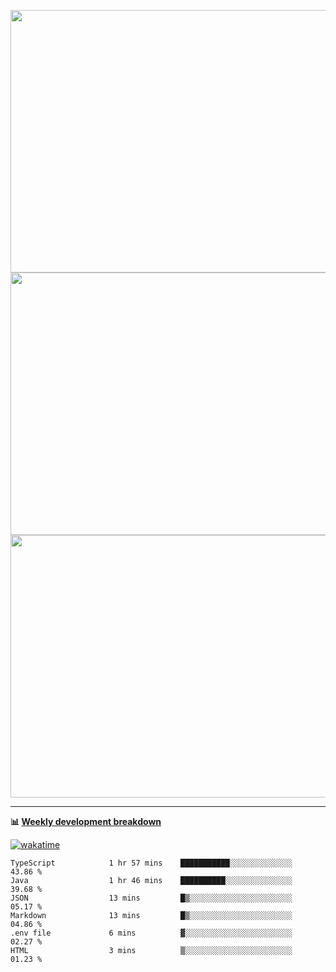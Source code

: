 <p float="left" align="middle"><img src="https://user-images.githubusercontent.com/56089155/195064669-12bd89bb-53c9-44b1-9fd8-993f93f585e1.png" width="600px" height="420px">
<img src="https://user-images.githubusercontent.com/56089155/195064706-c37aa3c8-f669-46c9-abba-1eadcbb910c5.png" width="600px" height="420px">
<img src="https://user-images.githubusercontent.com/56089155/195064753-0de674c7-4fc7-4831-a8a5-402e19cc77be.png" width="600px" height="420px"></p>

<hr />

**📊 [Weekly development breakdown](https://wakatime.com/@Ari24)**

[![wakatime](https://wakatime.com/badge/user/ca34c016-707f-4382-84cf-1823913a1423.svg)](https://wakatime.com/@ca34c016-707f-4382-84cf-1823913a1423)

<!--START_SECTION:waka-->

```text
TypeScript            1 hr 57 mins    ███████████░░░░░░░░░░░░░░   43.86 %
Java                  1 hr 46 mins    ██████████░░░░░░░░░░░░░░░   39.68 %
JSON                  13 mins         █▒░░░░░░░░░░░░░░░░░░░░░░░   05.17 %
Markdown              13 mins         █▒░░░░░░░░░░░░░░░░░░░░░░░   04.86 %
.env file             6 mins          ▓░░░░░░░░░░░░░░░░░░░░░░░░   02.27 %
HTML                  3 mins          ▒░░░░░░░░░░░░░░░░░░░░░░░░   01.23 %
```

<!--END_SECTION:waka-->
